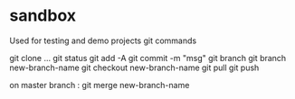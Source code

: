 # sandbox
Used for testing and demo projects
git commands

git clone ...
git status
git add -A
git commit -m "msg"
git branch
git branch new-branch-name
git checkout new-branch-name
git pull
git push


on master branch : git merge new-branch-name